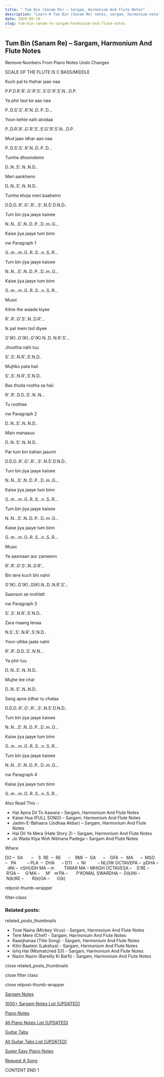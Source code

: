 ```yaml
---
title: " Tum Bin (Sanam Re) – Sargam, Harmonium And Flute Notes"
description: "Learn # Tum Bin (Sanam Re) notes, sargam, harmonium notations and flute notes. Easy step-by-step tutorial for beginners."
date: 2025-05-19
slug: tum-bin-sanam-re-sargam-harmonium-and-flute-notes
---
```


## Tum Bin (Sanam Re) – Sargam, Harmonium And Flute Notes

Remove Numbers From Piano Notes
Undo Changes

SCALE OF THE FLUTE IS C BASS/MIDDLE

Kuch pal to thehar jaao naa

P.P.D.R’.R’..G’.R’.S’..S’.G’.R’.S’.N…D.P.

Ya phir laut ke aao naa

P..D.S’.S’..R’.N..D..P..D…

Yoon kehte nahi alvidaa

P..D.R’.R’..G’.R’.S’..S’.G’.R’.S’.N…D.P.

Mud jaao idhar aao naa

P..D.S’.S’..R’.N..D..P..D…

Tumhe dhoondeinn

D..N..S’..N..N.D..

Meri aankhenn

D..N..S’..N..N.D..

Tumhe khoje meri baaheinn

D.D.D..R’..G’..R’…S’..N.S’.D.N.D..

Tum bin jiya jaaye kaisee

N..N…S’..N..D..P…D..m..G…

Kaise jiya jaaye tum binn

nw Paragraph 1

G..m…m..G..R..S…n..S..R…

Tum bin jiya jaaye kaisee

N..N…S’..N..D..P…D..m..G…

Kaise jiya jaaye tum binn

G..m…m..G..R..S…n..S..R…

Music

Kitne the waade kiyee

R’..R’..G’.S’..N..D.R’…

Ik pal mein tod diyee

G'(K)..G'(K)..G'(K).N..D..N.R’.S’…

Jhootha nahi tuu

S’..S’..N.R’..S’.N.D..

Mujhko pata haii

S’..S’..N.R’..S’.N.D..

Bas thoda rootha sa haii

R’..R’..D.D..S’..N..N…

Tu roothee

nw Paragraph 2

D..N..S’..N..N.D..

Main manaauu

D..N..S’..N..N.D..

Par tum bin kahan jaaunn

D.D.D..R’..G’..R’…S’..N.S’.D.N.D..

Tum bin jiya jaaye kaisee

N..N…S’..N..D..P…D..m..G…

Kaise jiya jaaye tum binn

G..m…m..G..R..S…n..S..R…

Tum bin jiya jaaye kaisee

N..N…S’..N..D..P…D..m..G…

Kaise jiya jaaye tum binn

G..m…m..G..R..S…n..S..R…

Music

Ye aasmaan aur zameenn

R’..R’..G’.S’..N..D.R’…

Bin tere kuch bhi nahii

G'(K)..G'(K)..G(K).N..D..N.R’.S’…

Saanson se mohlatt

nw Paragraph 3

S’..S’..N.R’..S’.N.D..

Zara maang lenaa

N.S’..S’..N.R’..S’.N.D..

Yoon uthke jaate nahii

R’..R’..D.D..S’..N.N…

Ya phir tuu

D..N..S’..N..N.D..

Mujhe lee chal

D..N..S’..N..N.D..

Sang apne jidhar tu chalaa

D.D.D..R’..G’..R’…S’..N.S’.D.N.D..

Tum bin jiya jaaye kaisee

N..N…S’..N..D..P…D..m..G…

Kaise jiya jaaye tum binn

G..m…m..G..R..S…n..S..R…

Tum bin jiya jaaye kaisee

N..N…S’..N..D..P…D..m..G…

nw Paragraph 4

Kaise jiya jaaye tum binn

G..m…m..G..R..S…n..S..R…

Also Read This :-

- Hai Apna Dil To Aawara – Sargam, Harmonium And Flute Notes
- Kaise Hua (FULL SONG) – Sargam, Harmonium And Flute Notes
- Jashn-E-Bahaara (Jodhaa Akbar) – Sargam, Harmonium And Flute Notes
- Hai Dil Ye Mera (Hate Story 2) – Sargam, Harmonium And Flute Notes
- Jo Wada Kiya Woh Nibhana Padega – Sargam And Flute Notes

Where

DO –  SA       –    S  RE  –  RE      –    RMI  –  GA      –    GFA  –   MA      –  MSO  –   PA         – PLA  –  DHA      – DTI    –  NI          – NLOW OCTAVEPA –  pDHA –  dNI –  nSHUDH MA – m        TIWAR MA – MHIGH OCTAVESA –    S’RE –     R’GA –     G’MA –     M’   m’PA –       P’KOMAL SWARDHA –  D(k)NI –       N(k)RE –       R(k)GA –      G(k)

relpost-thumb-wrapper

filter-class

### Related posts:

related_posts_thumbnails

- Tose Naina (Mickey Virus) - Sargam, Harmonium And Flute Notes
- Tere Mere (Chef) - Sargam, Harmonium And Flute Notes
- Raanjhanaa (Title Song) - Sargam, Harmonium And Flute Notes
- Kitni Baatein (Lakshya) - Sargam, Harmonium And Flute Notes
- Ishq Hai (Mismatched S3) - Sargam, Harmonium And Flute Notes
- Nazm Nazm (Bareilly Ki Barfi) - Sargam, Harmonium And Flute Notes

close related_posts_thumbnails

close filter class

close relpost-thumb-wrapper

[Sargam Notes](/sargam-notes.html)

[1000+ Sargam Notes List (UPDATED)](/all-songs-list-sargam-notes.html)

[Piano Notes](/piano-notes.html)

[All Piano Notes List (UPDATED)](/all-songs-list-piano-notes.html)

[Guitar Tabs](/guitar-tabs.html)

[All Guitar Tabs List (UPDATED)](/all-songs-list-guitar-tabs.html)

[Super Easy Piano Notes](https://studywall.in/)

[Request A Song](/request-a-song.html)

CONTENT END 1
